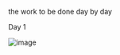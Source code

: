 the work to be done day by day

Day 1

![image](https://user-images.githubusercontent.com/46724031/96132644-50cf1800-0f03-11eb-9778-2a8b83cffac1.png)
